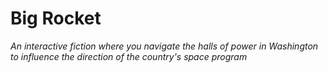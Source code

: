 # Big Rocket

_An interactive fiction where you navigate the halls of power in Washington to influence the direction of the country's space program_


